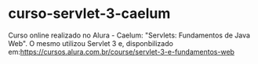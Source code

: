 # curso-servlet-3-caelum
Curso online realizado no Alura - Caelum: "Servlets: Fundamentos de Java Web". O mesmo utilizou Servlet 3 e, disponbilizado em:https://cursos.alura.com.br/course/servlet-3-e-fundamentos-web
